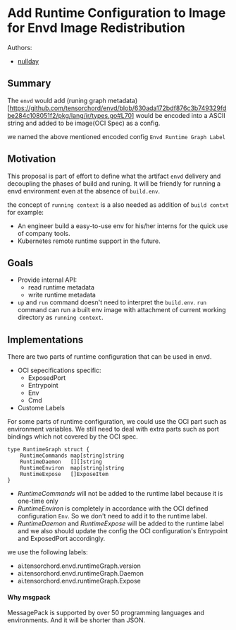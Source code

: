 # Add Runtime Configuration to Image for Envd Image Redistribution
Authors:
- [nullday](https://github.com/aseaday)

## Summary

The `envd` would add (runing graph metadata)[https://github.com/tensorchord/envd/blob/630ada172bdf876c3b749329fdbe284c108051f2/pkg/lang/ir/types.go#L70] would be encoded into a ASCII string and added to be image(OCI Spec) as a config. 

we named the above mentioned encoded config `Envd Runtime Graph Label`

## Motivation

This proposal is part of effort to define what the artifact `envd` delivery and decoupling the phases of build and runing. It will be friendly for running a envd environment even at the absence of `build.env`.

the concept of `running context` is a also needed as addition of `build contxt` for example:

- An engineer build a easy-to-use env for his/her interns for the quick use of company tools.
- Kubernetes remote runtime support in the future.

## Goals
- Provide internal API:
    - read runtime metadata
    - write runtime metadata
- `up` and `run` command doesn't need to interpret the `build.env`. `run` command can run a built env image with attachment of current working directory as `running context`.

## Implementations

There are two parts of runtime configuration that can be used in envd.
- OCI sepecifications specific:
    - ExposedPort
    - Entrypoint
    - Env
    - Cmd
- Custome Labels

For some parts of runtime configuration, we could use the OCI part such as environment variables. We still need to deal with extra parts such as port bindings which not covered by the OCI spec.

```golang
type RuntimeGraph struct {
	RuntimeCommands map[string]string
	RuntimeDaemon   [][]string
	RuntimeEnviron  map[string]string
	RuntimeExpose   []ExposeItem
}
```

- *RuntimeCommands* will not be added to the runtime label because it is one-time only
- *RuntimeEnviron* is completely in accordance with the OCI defined configuration `Env`. So we don't need to add it to the runtime label.
- *RuntimeDaemon* and *RuntimeExpose* will be added to the runtime label and we also should update the config the OCI configuration's Entrypoint and ExposedPort accordingly.

we use the following labels:

- ai.tensorchord.envd.runtimeGraph.version
- ai.tensorchord.envd.runtimeGraph.Daemon
- ai.tensorchord.envd.runtimeGraph.Expose


#### Why msgpack

MessagePack is supported by over 50 programming languages and environments. And it will be shorter than JSON.